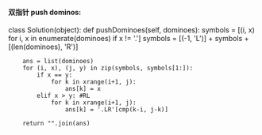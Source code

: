 #### 双指针 push dominos:

class Solution(object):
    def pushDominoes(self, dominoes):
        symbols = [(i, x) for i, x in enumerate(dominoes) if x != '.']
        symbols = [(-1, 'L')] + symbols + [(len(dominoes), 'R')]

        ans = list(dominoes)
        for (i, x), (j, y) in zip(symbols, symbols[1:]):
            if x == y:
                for k in xrange(i+1, j):
                    ans[k] = x
            elif x > y: #RL
                for k in xrange(i+1, j):
                    ans[k] = '.LR'[cmp(k-i, j-k)]
    
        return "".join(ans)